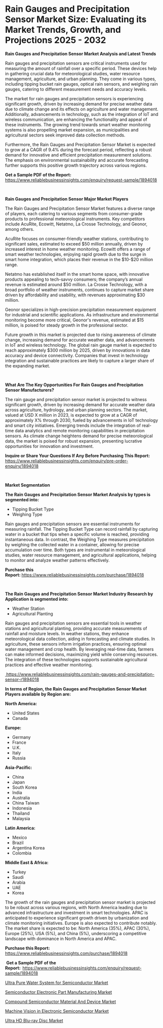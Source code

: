 <p><h1>Rain Gauges and Precipitation Sensor Market Size: Evaluating its Market Trends, Growth, and Projections 2025 - 2032</h1></p><p><strong>Rain Gauges and Precipitation Sensor Market Analysis and Latest Trends</strong></p>
<p><p>Rain gauges and precipitation sensors are critical instruments used for measuring the amount of rainfall over a specific period. These devices help in gathering crucial data for meteorological studies, water resource management, agriculture, and urban planning. They come in various types, including tipping bucket rain gauges, optical rain sensors, and weighing rain gauges, catering to different measurement needs and accuracy levels.</p><p>The market for rain gauges and precipitation sensors is experiencing significant growth, driven by increasing demand for precise weather data due to climate change and its effects on agriculture and water management. Additionally, advancements in technology, such as the integration of IoT and wireless communication, are enhancing the functionality and appeal of these instruments. The growing trend towards smart weather monitoring systems is also propelling market expansion, as municipalities and agricultural sectors seek improved data collection methods.</p><p>Furthermore, the Rain Gauges and Precipitation Sensor Market is expected to grow at a CAGR of 9.4% during the forecast period, reflecting a robust demand for innovative and efficient precipitation measurement solutions. The emphasis on environmental sustainability and accurate forecasting further supports this positive growth trajectory across various regions.</p></p>
<p><strong>Get a Sample PDF of the Report:&nbsp;</strong> <a href="https://www.reliablebusinessinsights.com/enquiry/request-sample/1894018?utm_campaign=1873&utm_medium=2&utm_source=Github&utm_content=ia&utm_term=13022025&utm_id=rain-gauges-and-precipitation-sensor">https://www.reliablebusinessinsights.com/enquiry/request-sample/1894018</a></p>
<p>&nbsp;</p>
<p><strong>Rain Gauges and Precipitation Sensor Major Market Players</strong></p>
<p><p>The Rain Gauges and Precipitation Sensor Market features a diverse range of players, each catering to various segments from consumer-grade products to professional meteorological instruments. Key competitors include AcuRite, Ecowitt, Netatmo, La Crosse Technology, and Geonor, among others.</p><p>AcuRite focuses on consumer-friendly weather stations, contributing to significant sales, estimated to exceed $50 million annually, driven by increased interest in home weather monitoring. Ecowitt offers a range of smart weather technologies, enjoying rapid growth due to the surge in smart home integration, which places their revenue in the $10-$20 million range.</p><p>Netatmo has established itself in the smart home space, with innovative products appealing to tech-savvy consumers; the company’s annual revenue is estimated around $50 million. La Crosse Technology, with a broad portfolio of weather instruments, continues to capture market share driven by affordability and usability, with revenues approximating $30 million.</p><p>Geonor specializes in high-precision precipitation measurement equipment for industrial and scientific applications. As infrastructure and environmental monitoring become more critical, Geonor's revenue, estimated at $15 million, is poised for steady growth in the professional sector.</p><p>Future growth in this market is projected due to rising awareness of climate change, increasing demand for accurate weather data, and advancements in IoT and wireless technology. The global rain gauge market is expected to reach approximately $300 million by 2025, driven by innovations in data accuracy and device connectivity. Companies that invest in technology integration and sustainable practices are likely to capture a larger share of the expanding market.</p></p>
<p>&nbsp;</p>
<p><strong>What Are The Key Opportunities For Rain Gauges and Precipitation Sensor Manufacturers?</strong></p>
<p><p>The rain gauge and precipitation sensor market is projected to witness significant growth, driven by increasing demand for accurate weather data across agriculture, hydrology, and urban planning sectors. The market, valued at USD X million in 2023, is expected to grow at a CAGR of approximately X% through 2030, fueled by advancements in IoT technology and smart city initiatives. Emerging trends include the integration of real-time data analytics and remote monitoring capabilities in precipitation sensors. As climate change heightens demand for precise meteorological data, the market is poised for robust expansion, presenting lucrative opportunities for innovation and investment.</p></p>
<p><strong>Inquire or Share Your Questions If Any Before Purchasing This Report:</strong> <a href="https://www.reliablebusinessinsights.com/enquiry/pre-order-enquiry/1894018?utm_campaign=1873&utm_medium=2&utm_source=Github&utm_content=ia&utm_term=13022025&utm_id=rain-gauges-and-precipitation-sensor">https://www.reliablebusinessinsights.com/enquiry/pre-order-enquiry/1894018</a></p>
<p>&nbsp;</p>
<p><strong>Market Segmentation</strong></p>
<p><strong>The Rain Gauges and Precipitation Sensor Market Analysis by types is segmented into:</strong></p>
<p><ul><li>Tipping Bucket Type</li><li>Weighing Type</li></ul></p>
<p><p>Rain gauges and precipitation sensors are essential instruments for measuring rainfall. The Tipping Bucket Type can record rainfall by capturing water in a bucket that tips when a specific volume is reached, providing instantaneous data. In contrast, the Weighing Type measures precipitation by weighing the collected water in a container, allowing for precise accumulation over time. Both types are instrumental in meteorological studies, water resource management, and agricultural applications, helping to monitor and analyze weather patterns effectively.</p></p>
<p><strong>Purchase this Report:&nbsp;</strong><a href="https://www.reliablebusinessinsights.com/purchase/1894018?utm_campaign=1873&utm_medium=2&utm_source=Github&utm_content=ia&utm_term=13022025&utm_id=rain-gauges-and-precipitation-sensor">https://www.reliablebusinessinsights.com/purchase/1894018</a></p>
<p>&nbsp;</p>
<p><strong>The Rain Gauges and Precipitation Sensor Market Industry Research by Application is segmented into:</strong></p>
<p><ul><li>Weather Station</li><li>Agricultural Planting</li></ul></p>
<p><p>Rain gauges and precipitation sensors are essential tools in weather stations and agricultural planting, providing accurate measurements of rainfall and moisture levels. In weather stations, they enhance meteorological data collection, aiding in forecasting and climate studies. In agriculture, these sensors inform irrigation practices, ensuring optimal water management and crop health. By leveraging real-time data, farmers can make informed decisions, maximizing yield while conserving resources. The integration of these technologies supports sustainable agricultural practices and effective weather monitoring.</p></p>
<p><a href="https://www.reliablebusinessinsights.com/rain-gauges-and-precipitation-sensor-r1894018?utm_campaign=1873&utm_medium=2&utm_source=Github&utm_content=ia&utm_term=13022025&utm_id=rain-gauges-and-precipitation-sensor">&nbsp;https://www.reliablebusinessinsights.com/rain-gauges-and-precipitation-sensor-r1894018</a></p>
<p><strong>In terms of Region, the Rain Gauges and Precipitation Sensor Market Players available by Region are:</strong></p>
<p>
    <p> <strong> North America: </strong>
        <ul>
            <li>United States</li>
            <li>Canada</li>
        </ul>
        </p> 
    <p> <strong> Europe: </strong>
        <ul>
            <li>Germany</li>
            <li>France</li>
            <li>U.K.</li>
            <li>Italy</li>
            <li>Russia</li>
        </ul>
        </p> 
    <p> <strong> Asia-Pacific: </strong>
        <ul>
            <li>China</li>
            <li>Japan</li>
            <li>South Korea</li>
            <li>India</li>
            <li>Australia</li>
            <li>China Taiwan</li>
            <li>Indonesia</li>
            <li>Thailand</li>
            <li>Malaysia</li>
        </ul>
        </p> 
    <p> <strong> Latin America: </strong>
        <ul>
            <li>Mexico</li>
            <li>Brazil</li>
            <li>Argentina Korea</li>
            <li>Colombia</li>
        </ul>
        </p> 
    <p> <strong> Middle East & Africa: </strong>
        <ul>
            <li>Turkey</li>
            <li>Saudi</li>
            <li>Arabia</li>
            <li>UAE</li>
            <li>Korea</li>
        </ul>
    </p>
    </p>
<p><p>The growth of the rain gauges and precipitation sensor market is projected to be robust across various regions, with North America leading due to advanced infrastructure and investment in smart technologies. APAC is anticipated to experience significant growth driven by urbanization and climate monitoring initiatives. Europe is also expected to contribute notably. The market share is expected to be: North America (35%), APAC (30%), Europe (25%), USA (5%), and China (5%), underscoring a competitive landscape with dominance in North America and APAC.</p></p>
<p><strong>Purchase this Report: </strong><a href="https://www.reliablebusinessinsights.com/purchase/1894018?utm_campaign=1873&utm_medium=2&utm_source=Github&utm_content=ia&utm_term=13022025&utm_id=rain-gauges-and-precipitation-sensor">https://www.reliablebusinessinsights.com/purchase/1894018</a></p>
<p>&nbsp;<strong>Get a Sample PDF of the Report:&nbsp;&nbsp;</strong><a href="https://www.reliablebusinessinsights.com/enquiry/request-sample/1894018?utm_campaign=1873&utm_medium=2&utm_source=Github&utm_content=ia&utm_term=13022025&utm_id=rain-gauges-and-precipitation-sensor">https://www.reliablebusinessinsights.com/enquiry/request-sample/1894018</a></p>
<p><strong></strong></p>
<p><p><a href="https://github.com/ziwersekos/Market-Research-Report-List-1/blob/main/ultra-pure-water-system-for-semiconductor-market.md?utm_campaign=1873&utm_medium=2&utm_source=Github&utm_content=ia&utm_term=13022025&utm_id=rain-gauges-and-precipitation-sensor">Ultra Pure Water System for Semiconductor Market</a></p><p><a href="https://github.com/chinwonhanie/Market-Research-Report-List-1/blob/main/semiconductor-electronic-part-manufacturing-market.md?utm_campaign=1873&utm_medium=2&utm_source=Github&utm_content=ia&utm_term=13022025&utm_id=rain-gauges-and-precipitation-sensor">Semiconductor Electronic Part Manufacturing Market</a></p><p><a href="https://github.com/domnikgisken/Market-Research-Report-List-1/blob/main/compound-semiconductor-material-and-device-market.md?utm_campaign=1873&utm_medium=2&utm_source=Github&utm_content=ia&utm_term=13022025&utm_id=rain-gauges-and-precipitation-sensor">Compound Semiconductor Material And Device Market</a></p><p><a href="https://github.com/raquinyagua/Market-Research-Report-List-1/blob/main/machine-vision-in-electronic-semiconductor-market.md?utm_campaign=1873&utm_medium=2&utm_source=Github&utm_content=ia&utm_term=13022025&utm_id=rain-gauges-and-precipitation-sensor">Machine Vision in Electronic Semiconductor Market</a></p><p><a href="https://github.com/ivvrgibi/Market-Research-Report-List-1/blob/main/ultra-hd-blu-ray-disc-market.md?utm_campaign=1873&utm_medium=2&utm_source=Github&utm_content=ia&utm_term=13022025&utm_id=rain-gauges-and-precipitation-sensor">Ultra HD Blu-ray Disc Market</a></p></p>
